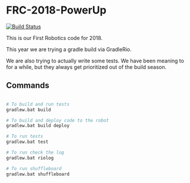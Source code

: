 # FRC-2018-PowerUp
[![Build Status](https://travis-ci.org/Team1091/FRC-2018-PowerUp.svg?branch=master)](https://travis-ci.org/Team1091/FRC-2018-PowerUp)

This is our First Robotics code for 2018.

This year we are trying a gradle build via GradleRio.

We are also trying to actually write some tests.  We have been meaning to for a while, but they always get prioritized out of the build season.




## Commands
```bash

# To build and run tests
gradlew.bat build

# To build and deploy code to the robot
gradlew.bat build deploy

# To run tests
gradlew.bat test

# To run check the log
gradlew.bat riolog

# To run shuffleboard
gradlew.bat shuffleboard

```